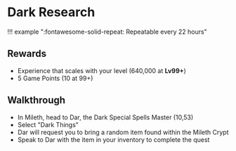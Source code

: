 # Dark Research

!!! example ":fontawesome-solid-repeat: Repeatable every 22 hours"

## Rewards

- Experience that scales with your level (640,000 at **Lv99+**)
- 5 Game Points (10 at 99+)

## Walkthrough

- In Mileth, head to Dar, the Dark Special Spells Master (10,53)
- Select "Dark Things"
- Dar will request you to bring a random item found within the Mileth Crypt
- Speak to Dar with the item in your inventory to complete the quest

